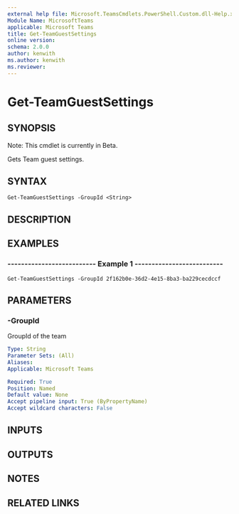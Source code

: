 ```yaml
---
external help file: Microsoft.TeamsCmdlets.PowerShell.Custom.dll-Help.xml
Module Name: MicrosoftTeams
applicable: Microsoft Teams
title: Get-TeamGuestSettings
online version: 
schema: 2.0.0
author: kenwith
ms.author: kenwith
ms.reviewer:
---
```


# Get-TeamGuestSettings

## SYNOPSIS
Note: This cmdlet is currently in Beta.

Gets Team guest settings.

## SYNTAX

```
Get-TeamGuestSettings -GroupId <String>
```

## DESCRIPTION

## EXAMPLES

### --------------------------  Example 1  --------------------------
```
Get-TeamGuestSettings -GroupId 2f162b0e-36d2-4e15-8ba3-ba229cecdccf
```

## PARAMETERS

### -GroupId
GroupId of the team

```yaml
Type: String
Parameter Sets: (All)
Aliases:
Applicable: Microsoft Teams

Required: True
Position: Named
Default value: None
Accept pipeline input: True (ByPropertyName)
Accept wildcard characters: False
```

## INPUTS

## OUTPUTS

## NOTES

## RELATED LINKS

